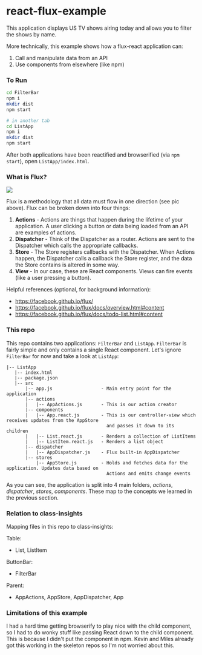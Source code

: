 # react-flux-example

This application displays US TV shows airing today and allows you to filter the shows by name.

More technically, this example shows how a flux-react application can:

1. Call and manipulate data from an API
2. Use components from elsewhere (like npm)

### To Run

```bash
cd FilterBar
npm i
mkdir dist
npm start

# in another tab
cd ListApp
npm i
mkdir dist
npm start
```

After both applications have been reactified and browserified (via `npm start`), open `ListApp/index.html`.

### What is Flux?

![](https://facebook.github.io/flux/img/flux-simple-f8-diagram-explained-1300w.png)

Flux is a methodology that all data must flow in one direction (see pic above). Flux can be broken down into four things:

1. **Actions** - Actions are things that happen during the lifetime of your application. A user clicking a button or data being loaded from an API are examples of actions.
2. **Dispatcher** - Think of the Dispatcher as a router. Actions are sent to the Dispatcher which calls the appropriate callbacks.
3. **Store** - The Store registers callbacks with the Dispatcher. When Actions happen, the Dispatcher calls a callback the Store register, and the data the Store contains is altered in some way.
4. **View** - In our case, these are React components. Views can fire events (like a user pressing a button).

Helpful references (optional, for background information):
 * https://facebook.github.io/flux/
 * https://facebook.github.io/flux/docs/overview.html#content
 * https://facebook.github.io/flux/docs/todo-list.html#content
 
### This repo

This repo contains two applications: `FilterBar` and `ListApp`. `FilterBar` is fairly simple and only contains a single React component. Let's ignore `FilterBar` for now and take a look at `ListApp`:
 
 ```
 |-- ListApp
    |-- index.html
    |-- package.json
    |-- src
        |-- app.js                  - Main entry point for the application
        |-- actions
        |   |-- AppActions.js       - This is our action creator
        |-- components
        |   |-- App.react.js        - This is our controller-view which receives updates from the AppStore
                                      and passes it down to its children
        |   |-- List.react.js       - Renders a collection of ListItems
        |   |-- ListItem.react.js   - Renders a list object
        |-- dispatcher
        |   |-- AppDispatcher.js    - Flux built-in AppDispatcher
        |-- stores
            |-- AppStore.js         - Holds and fetches data for the application. Updates data based on
                                      Actions and emits change events
 ```

As you can see, the application is split into 4 main folders, *actions*, *dispatcher*, *stores*, *components*. These map to the concepts we learned in the previous section.

### Relation to class-insights

Mapping files in this repo to class-insights:

Table:
* List, ListItem

ButtonBar:
* FilterBar

Parent:
* AppActions, AppStore, AppDispatcher, App

### Limitations of this example

I had a hard time getting browserify to play nice with the child component, so I had to do wonky stuff like passing React down to the child component. This is because I didn't put the component in npm. Kevin and Miles already got this working in the skeleton repos so I'm not worried about this.

